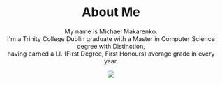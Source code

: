 <div align="center">
  
  # About Me
  
  My name is Michael Makarenko.  
  I'm a Trinity College Dublin graduate with a Master in Computer Science degree with Distinction,   
  having earned a I.I. (First Degree, First Honours) average grade in every year.
  
  [![](https://img.shields.io/badge/B.A.(Mod)%20+%20MCS-TCD%202019--2024-brightgreen)](https://www.tcd.ie/courses/undergraduate/courses/computer-science)
  
</div>
